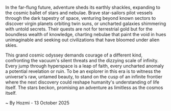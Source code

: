 
In the far-flung future, adventure sheds its earthly shackles, expanding to the cosmic ballet of stars and nebulae. Brave star-sailors pilot vessels through the dark tapestry of space, venturing beyond known sectors to discover virgin planets orbiting twin suns, or uncharted galaxies shimmering with untold secrets. Their quests are not for terrestrial gold but for the boundless wealth of knowledge, charting nebulae that paint the void in hues unimaginable and seeking out civilizations that have bloomed under alien skies.

This grand cosmic odyssey demands courage of a different kind, confronting the vacuum's silent threats and the dizzying scale of infinity. Every jump through hyperspace is a leap of faith, every uncharted anomaly a potential revelation or ruin. To be an explorer in this era is to witness the universe's raw, untamed beauty, to stand on the cusp of an infinite frontier where the next discovery could reshape humanity's understanding of life itself. The stars beckon, promising an adventure as limitless as the cosmos itself.

~ By Hozmi - 13 October 2025
